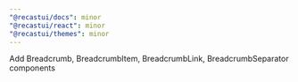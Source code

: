 ```yaml
---
"@recastui/docs": minor
"@recastui/react": minor
"@recastui/themes": minor
---
```


Add Breadcrumb, BreadcrumbItem, BreadcrumbLink, BreadcrumbSeparator components
